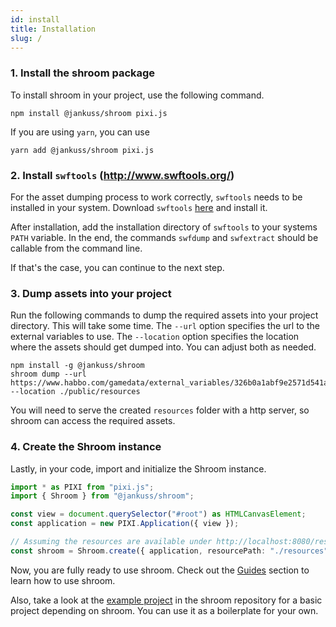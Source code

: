 ```yaml
---
id: install
title: Installation
slug: /
---
```


### 1. Install the shroom package

To install shroom in your project, use the following command.

```
npm install @jankuss/shroom pixi.js
```

If you are using `yarn`, you can use

```
yarn add @jankuss/shroom pixi.js
```

### 2. Install `swftools` (http://www.swftools.org/)

For the asset dumping process to work correctly, `swftools` needs to be installed in your system.
Download `swftools` [here](http://www.swftools.org/download.html) and install it.

After installation, add the installation directory of `swftools` to your systems `PATH` variable.
In the end, the commands `swfdump` and `swfextract` should be callable from the command line.

If that's the case, you can continue to the next step.

### 3. Dump assets into your project

Run the following commands to dump the required assets into your project directory. This will take some time.
The `--url` option specifies the url to the external variables to use. The `--location` option specifies the location where the assets should get dumped into.
You can adjust both as needed.

```
npm install -g @jankuss/shroom
shroom dump --url https://www.habbo.com/gamedata/external_variables/326b0a1abf9e2571d541ac05e6eb3173b83bddea --location ./public/resources
```

You will need to serve the created `resources` folder with a http server, so shroom can access the required assets.

### 4. Create the Shroom instance

Lastly, in your code, import and initialize the Shroom instance.

```ts
import * as PIXI from "pixi.js";
import { Shroom } from "@jankuss/shroom";

const view = document.querySelector("#root") as HTMLCanvasElement;
const application = new PIXI.Application({ view });

// Assuming the resources are available under http://localhost:8080/resources
const shroom = Shroom.create({ application, resourcePath: "./resources" });
```

Now, you are fully ready to use shroom.
Check out the [Guides](create-room.md) section to learn how to use shroom.

Also, take a look at the [example project](https://github.com/jankuss/shroom/tree/master/example) in the shroom repository for a basic project depending on shroom.
You can use it as a boilerplate for your own.
